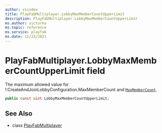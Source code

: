 ```yaml
---
author: vicodex
title: PlayFabMultiplayer.LobbyMaxMemberCountUpperLimit
description: PlayFabMultiplayer.LobbyMaxMemberCountUpperLimit
ms.author: victorku
ms.topic: reference
ms.service: playfab
ms.date: 11/23/2021
---
```


# PlayFabMultiplayer.LobbyMaxMemberCountUpperLimit field

The maximum allowed value for !:CreateAndJoinLobbyConfiguration.MaxMemberCount and [`MaxMemberCount`](../LobbyDataUpdate/MaxMemberCount.md).

```csharp
public const uint LobbyMaxMemberCountUpperLimit;
```

## See Also

* class [PlayFabMultiplayer](../PlayFabMultiplayer.md)

